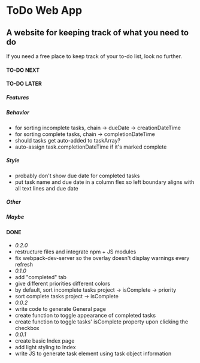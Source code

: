 # ToDo Web App
## A website for keeping track of what you need to do
If you need a free place to keep track of your to-do list, look no further.

#### TO-DO NEXT

#### TO-DO LATER
##### Features
##### Behavior
- for sorting incomplete tasks, chain -> dueDate ->  creationDateTime
- for sorting complete tasks, chain -> completionDateTime
- should tasks get auto-added to taskArray?
- auto-assign task.completionDateTime if it's marked complete
##### Style
- probably don't show due date for completed tasks
- put task name and due date in a column flex so left boundary aligns with all text lines and due date
##### Other
##### Maybe

#### DONE
- *0.2.0*
- restructure files and integrate npm + JS modules
- fix webpack-dev-server so the overlay doesn't display warnings every refresh
- *0.1.0*
- add "completed" tab
- give different priorities different colors
- by default, sort incomplete tasks project -> isComplete -> priority
- sort complete tasks project -> isComplete
- *0.0.2*
- write code to generate General page
- create function to toggle appearance of completed tasks
- create function to toggle tasks' isComplete property upon clicking the checkbox
- *0.0.1*
- create basic Index page
- add light styling to Index
- write JS to generate task element using task object information